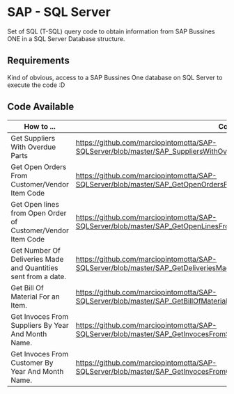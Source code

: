 # SAP - SQL Server

Set of SQL (T-SQL) query code to obtain information from SAP Bussines ONE in a SQL Server Database structure.


## Requirements

Kind of obvious, access to a SAP Bussines One database on SQL Server to execute the code :D

## Code Available

|    How to ...   |  Code   |
|-----------|----------------|
| Get Suppliers With Overdue Parts |https://github.com/marciopintomotta/SAP-SQLServer/blob/master/SAP_SuppliersWithOverdueParts.sql |
| Get Open Orders From Customer/Vendor Item Code |https://github.com/marciopintomotta/SAP-SQLServer/blob/master/SAP_GetOpenOrdersFromCustomerVendorItemCode.sql
| Get Open lines from Open Order of Customer/Vendor Item Code | https://github.com/marciopintomotta/SAP-SQLServer/blob/master/SAP_GetOpenLinesFromOpenOrderOfCustomerVendorItemCode.sql
| Get Number Of Deliveries Made and Quantities sent from a date. | https://github.com/marciopintomotta/SAP-SQLServer/blob/master/SAP_GetDeliveriesMadeAndQuantitiesSentFromDate
| Get Bill Of Material For an Item. | https://github.com/marciopintomotta/SAP-SQLServer/blob/master/SAP_GetBillOfMaterialForItem.sql
| Get Invoces From Suppliers By Year And Month Name. | https://github.com/marciopintomotta/SAP-SQLServer/blob/master/SAP_GetInvocesFromSuppliersByYearAndMonthName.sql
| Get Invoces From Customer By Year And Month Name. | https://github.com/marciopintomotta/SAP-SQLServer/blob/master/SAP_GetInvocesFromCustomerByYearAndMonthName.sql